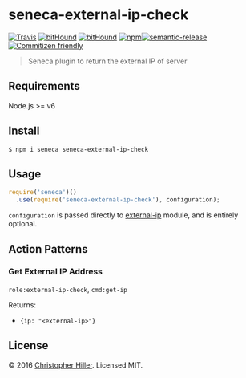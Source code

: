# seneca-external-ip-check

[![Travis](https://img.shields.io/travis/boneskull/seneca-external-ip-check.svg?maxAge=2592000?style=flat-square)](https://travis-ci.org/boneskull/seneca-external-ip-check) [![bitHound](https://img.shields.io/bithound/dependencies/github/boneskull/seneca-external-ip-check.svg?maxAge=2592000?style=flat-square)](https://www.bithound.io/github/boneskull/seneca-external-ip-check) [![bitHound](https://img.shields.io/bithound/devDependencies/github/boneskull/seneca-external-ip-check.svg?maxAge=2592000?style=flat-square)](https://www.bithound.io/github/boneskull/seneca-external-ip-check) [![npm](https://img.shields.io/npm/v/seneca-external-ip-check.svg?maxAge=2592000?style=flat-square)](https://www.npmjs.com/package/seneca-external-ip-check)[![semantic-release](https://img.shields.io/badge/%20%20%F0%9F%93%A6%F0%9F%9A%80-semantic--release-e10079.svg?style=flat-square)](https://github.com/semantic-release/semantic-release)[![Commitizen friendly](https://img.shields.io/badge/commitizen-friendly-brightgreen.svg)](http://commitizen.github.io/cz-cli/)



> Seneca plugin to return the external IP of server

## Requirements

Node.js >= v6

## Install

```shell
$ npm i seneca seneca-external-ip-check
```

## Usage

```js
require('seneca')()
  .use(require('seneca-external-ip-check'), configuration);
```

`configuration` is passed directly to [external-ip](https://www.npmjs.com/package/external-ip) module, and is entirely optional.

## Action Patterns

### Get External IP Address

`role:external-ip-check`, `cmd:get-ip`

Returns:
- `{ip: "<external-ip>"}`

## License

© 2016 [Christopher Hiller](https://boneskull.com).  Licensed MIT.
